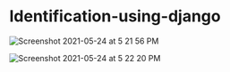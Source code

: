 # Identification-using-django





![Screenshot 2021-05-24 at 5 21 56 PM](https://user-images.githubusercontent.com/71557159/119344355-30471780-bcb5-11eb-8325-3252e3a63c24.png)








![Screenshot 2021-05-24 at 5 22 20 PM](https://user-images.githubusercontent.com/71557159/119344211-07268700-bcb5-11eb-9fa9-ec6a90c9d07f.png)
